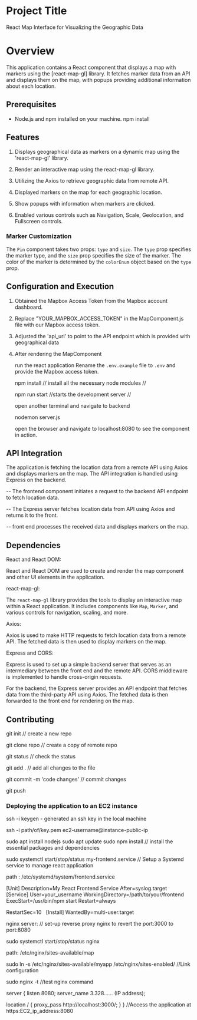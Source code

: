 # Project Title

React Map Interface for Visualizing the Geographic Data

# Overview

This application contains a React component that displays a map with markers using the [react-map-gl] library. It fetches marker data from an API and displays them on the map, with popups providing additional information about each location.

## Prerequisites

- Node.js and npm installed on your machine.
  npm install

## Features

1. Displays geographical data as markers on a dynamic map using the 'react-map-gl' library.

2. Render an interactive map using the react-map-gl library.

3. Utilizing the Axios to retrieve geographic data from remote API.

4. Displayed markers on the map for each geographic location.

5. Show popups with information when markers are clicked.

6. Enabled various controls such as Navigation, Scale, Geolocation, and Fullscreen controls.


### Marker Customization

The `Pin` component takes two props: `type` and `size`. The `type` prop specifies the marker type, and the `size` prop specifies the size of the marker. The color of the marker is determined by the `colorEnum` object based on the `type` prop.


## Configuration and Execution

1. Obtained the Mapbox Access Token from the Mapbox account dashboard.

2. Replace "YOUR_MAPBOX_ACCESS_TOKEN" in the MapComponent.js file with our Mapbox access token.

3. Adjusted the 'api_url' to point to the API endpoint which is provided with geographical data

4. After rendering the MapComponent 

   run the react application
   Rename the `.env.example` file to `.env` and provide the Mapbox access token.       

   npm install // install all the necessary node modules //

   npm run start //starts the development server // 

   open another terminal and navigate to backend  
   
   nodemon server.js
   
   open the browser and navigate to localhost:8080 to see the component
   in action.


## API Integration

The application is fetching the location data from a remote API using Axios and displays markers on the map. The API integration is handled using Express on the backend. 

-- The frontend component initiates a request to the backend API endpoint to fetch location data.

-- The Express server fetches location data from API using Axios and returns it to the front.

-- front end processes the received data and displays markers on the map.


## Dependencies

React and React DOM:

React and React DOM are used to create and render the map component and other UI elements in the application.

react-map-gl:

The `react-map-gl` library provides the tools to display an interactive map within a React application. It includes components like `Map`, `Marker`, and various controls for navigation, scaling, and more.

Axios:

Axios is used to make HTTP requests to fetch location data from a remote API. The fetched data is then used to display markers on the map.

Express and CORS:

Express is used to set up a simple backend server that serves as an intermediary between the front end and the remote API. CORS middleware is implemented to handle cross-origin requests.

For the backend, the Express server provides an API endpoint that fetches data from the third-party API using Axios. The fetched data is then forwarded to the front end for rendering on the map.


## Contributing

git init // create a new repo

git clone repo // create a copy of remote repo

git status // check the status

git add . // add all changes to the file

git commit -m 'code changes' // commit changes

git push 



### Deploying the application to an EC2 instance

ssh -i keygen - generated an ssh key in the local machine

ssh -i path/of/key.pem ec2-username@instance-public-ip

sudo apt install nodejs
sudo apt update
sudo npm install  // install the essential packages and dependencies


sudo systemctl start/stop/status my-frontend.service  // Setup a Systemd service to manage react application

path : /etc/systemd/system/frontend.service

[Unit]
Description=My React Frontend Service
After=syslog.target
 
[Service]
User=your_username
WorkingDirectory=/path/to/your/frontend
ExecStart=/usr/bin/npm start
Restart=always

RestartSec=10
 
[Install]
WantedBy=multi-user.target


nginx server:    // set-up reverse proxy nginx to revert the port:3000 to port:8080

sudo systemctl start/stop/status nginx

path: /etc/nginx/sites-available/map

sudo ln -s /etc/nginx/sites-available/myapp /etc/nginx/sites-enabled/       //Link configuration 

sudo nginx -t    //test nginx command

server {
  listen 8080;
  server_name 3.328...... (IP address);

  location / {
    proxy_pass http://localhost:3000/;
  }
}                                  //Access the application at https:EC2_ip_address:8080
